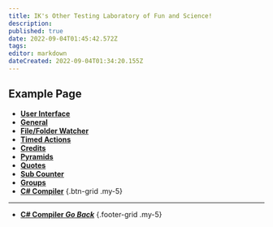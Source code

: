 ```yaml
---
title: IK's Other Testing Laboratory of Fun and Science!
description: 
published: true
date: 2022-09-04T01:45:42.572Z
tags: 
editor: markdown
dateCreated: 2022-09-04T01:34:20.155Z
---
```


## Example Page

- [<i class="mdi mdi-application primary--text"></i>**User Interface**](/en/Settings/User-Interface)
- [<i class="mdi mdi-format-align-center primary--text"></i>**General**](/en/Settings/General)
- [<i class="mdi mdi-file-code primary--text"></i>**File/Folder Watcher**](/en/Settings/File-Folder-Watcher) 
- [<i class="mdi mdi-timelapse primary--text"></i>**Timed Actions**](/en/Settings/Timed-Actions) 
- [<i class="mdi mdi-credit-card primary--text"></i>**Credits**](/en/Settings/Credits) 
- [<i class="mdi mdi-triangle-outline primary--text"></i>**Pyramids**](/en/Settings/Pyramids) 
- [<i class="mdi mdi-format-quote-open primary--text"></i>**Quotes**](/en/Settings/Quotes) 
- [<i class="mdi mdi-counter primary--text"></i>**Sub Counter**](/en/Settings/Sub-Counter) 
- [<i class="mdi mdi-folder primary--text"></i>**Groups**](/en/Settings/Groups) 
- [<i class="mdi mdi-language-csharp primary--text"></i>**C# Compiler**](/en/Settings/CSharp-Compiler)
{.btn-grid .my-5}

---


- [**C# Compiler *Go Back***](/en/Settings/CSharp-Compiler)
{.footer-grid .my-5}

<style>
/* button grid layout */
#root .v-main .contents .footer-grid {
  padding: 0 !important;
  display: grid;
  grid-template-columns: repeat(auto-fit,minmax(300px,1fr));
  gap: 1rem;
  justify-content: space-around;
}
#root .v-main .contents .footer-grid .version-badge {
  position: absolute;
  top: 1rem;
  right: .5rem;
  font-size: .5em;
  color: #fff !important;
}
#root .v-main .contents .footer-grid .obs-version-badge {
  position: absolute;
  top: 1rem;
  right: .5rem;
  font-size: .5em;
  color: #fff !important;
}
#root .v-main .contents .footer-grid .translation-badge {
  position: absolute;
  top: 1rem;
  right: .5rem;
  font-size: .5em;
  color: #fff !important;
}
#root .v-main .contents .footer-grid > li::before {
  display: none !important;
}
#root .v-main .contents .footer-grid > p,
#root .v-main .contents .footer-grid > li {
  position: relative;
  border: 1px solid #333333;
  border-radius: 12px;
  background: transparent;
  padding: 0 !important;
  margin: 0 !important;
  transition-property: color,border-color,background-color;
  transition-duration: 0.15s;
  transition-timing-function: cubic-bezier(.4,0,.2,1);
}
#root .v-main .contents .footer-grid > p > a,
#root .v-main .contents .footer-grid > li > a {
  color: #fff !important;
  text-decoration: none;
  font-size: 1.2rem;
  font-weight: 600;
  padding: 10px 1px 10px 10px !important;
  display: flex;
  align-items: center;
}
#root .v-main .contents .footer-grid > p > a > i,
#root .v-main .contents .footer-grid > li > a > i {
  display: block;
  font-size: 2rem;
  width: 35px;
  margin-right: 1rem;
}
#root .v-main .contents .footer-grid > p > a > img,
#root .v-main .contents .footer-grid > li > a > img {
  margin-right: 1rem;
  height: 35px;
  width: 35px;
}
#root .v-main .contents .footer-grid > p:hover,
#root .v-main .contents .footer-grid > li:hover {
  box-shadow: 4px 2px 16px 4px rgb(33 96 253 / 8%), 0 8px 24px rgb(33 96 253 / 8%);
  border-color: #00b9ff !important;
}
#root .v-main .contents .footer-grid > p > a > strong,
#root .v-main .contents .footer-grid > li > a > strong {
  font-weight: 600 !important;
  display: flex;
  flex-direction: column;
}
#root .v-main .contents .footer-grid > p > a > strong > em,
#root .v-main .contents .footer-grid > li > a > strong > em,
#root .v-main .contents .footer-grid > li > a > em {
  font-style: normal;
  font-weight: normal;
  color: #6e6e6e;
  font-size: 0.6em;
}
#root .v-main .contents .footer-grid > p.disabled,
#root .v-main .contents .footer-grid > li.disabled
#root .v-main .contents .footer-grid > p.disabled > a,
#root .v-main .contents .footer-grid > li > a.disabled,
#root .v-main .contents .footer-grid > p.disabled > a > i,
#root .v-main .contents .footer-grid > li > a.disabled > i {
  pointer-events: none !important;
  color: #919191 !important;
  filter: grayscale(1);
}
#root .v-main .contents .footer-grid a.is-external-link:after {
  position: absolute;
  right: 1rem;
}
#root .v-main .contents .footer-grid > p code,
#root .v-main .contents .footer-grid > li code {
  font-size: 1em !important;
}
</style>